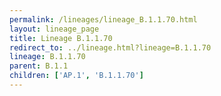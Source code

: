 ```yaml
---
permalink: /lineages/lineage_B.1.1.70.html
layout: lineage_page
title: Lineage B.1.1.70
redirect_to: ../lineage.html?lineage=B.1.1.70
lineage: B.1.1.70
parent: B.1.1
children: ['AP.1', 'B.1.1.70']
---
```

